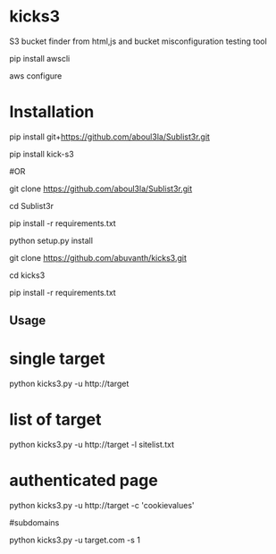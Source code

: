 # kicks3
S3 bucket finder from html,js and bucket misconfiguration testing tool

pip install awscli

aws configure


# Installation

pip install git+https://github.com/aboul3la/Sublist3r.git

pip install kick-s3


#OR

git clone https://github.com/aboul3la/Sublist3r.git

cd Sublist3r

pip install -r requirements.txt

python setup.py install

git clone https://github.com/abuvanth/kicks3.git

cd kicks3

pip install -r requirements.txt

## Usage

# single target

python kicks3.py -u http://target

# list of target 

python kicks3.py -u http://target -l sitelist.txt

# authenticated page


python kicks3.py -u http://target -c 'cookievalues'



#subdomains

python kicks3.py -u target.com -s 1
